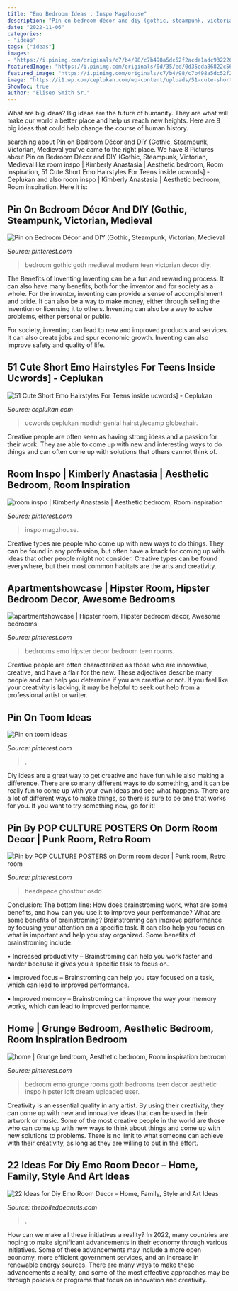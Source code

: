 ```yaml
---
title: "Emo Bedroom Ideas : Inspo Magzhouse"
description: "Pin on bedroom décor and diy (gothic, steampunk, victorian, medieval"
date: "2022-11-06"
categories:
- "ideas"
tags: ["ideas"]
images:
- "https://i.pinimg.com/originals/c7/b4/98/c7b498a5dc52f2acda1adc932226f0f4.jpg"
featuredImage: "https://i.pinimg.com/originals/0d/35/ed/0d35eda86822c56535f55b4ed9be1263.jpg"
featured_image: "https://i.pinimg.com/originals/c7/b4/98/c7b498a5dc52f2acda1adc932226f0f4.jpg"
image: "https://i1.wp.com/ceplukan.com/wp-content/uploads/51-cute-short-emo-hairstyles-for-teens-inside-ucwords.jpg?fit=768%2C1024"
ShowToc: true
author: "Eliseo Smith Sr."
---
```



What are big ideas?
Big ideas are the future of humanity. They are what will make our world a better place and help us reach new heights. Here are 8 big ideas that could help change the course of human history.

	

		
searching about Pin on Bedroom Décor and DIY (Gothic, Steampunk, Victorian, Medieval you've came to the right place. We have 8 Pictures about Pin on Bedroom Décor and DIY (Gothic, Steampunk, Victorian, Medieval like room inspo | Kimberly Anastasia | Aesthetic bedroom, Room inspiration, 51 Cute Short Emo Hairstyles For Teens inside ucwords] - Ceplukan and also room inspo | Kimberly Anastasia | Aesthetic bedroom, Room inspiration. Here it is:
		
    
## Pin On Bedroom Décor And DIY (Gothic, Steampunk, Victorian, Medieval

<img loading=lazy src="https://i.pinimg.com/736x/5b/24/db/5b24dbedacdba1819252be806514380d.jpg" onerror="this.onerror=null;this.src='https://tse3.mm.bing.net/th?id=OIP.dY1SgJjMP15fUJmDHpnDfQHaE8&amp;pid=15.1';" alt="Pin on Bedroom Décor and DIY (Gothic, Steampunk, Victorian, Medieval">

_Source: pinterest.com_

>bedroom gothic goth medieval modern teen victorian decor diy. 

	

The Benefits of Inventing
Inventing can be a fun and rewarding process. It can also have many benefits, both for the inventor and for society as a whole.
For the inventor, inventing can provide a sense of accomplishment and pride. It can also be a way to make money, either through selling the invention or licensing it to others. Inventing can also be a way to solve problems, either personal or public.

For society, inventing can lead to new and improved products and services. It can also create jobs and spur economic growth. Inventing can also improve safety and quality of life.

    
## 51 Cute Short Emo Hairstyles For Teens Inside Ucwords] - Ceplukan

<img loading=lazy src="https://i1.wp.com/ceplukan.com/wp-content/uploads/51-cute-short-emo-hairstyles-for-teens-inside-ucwords.jpg?fit=768%2C1024" onerror="this.onerror=null;this.src='https://tse3.mm.bing.net/th?id=OIP.06OYrPmDP-Bpa8wZP8WPvwHaJ4&amp;pid=15.1';" alt="51 Cute Short Emo Hairstyles For Teens inside ucwords] - Ceplukan">

_Source: ceplukan.com_

>ucwords ceplukan modish genial hairstylecamp globezhair. 

	

Creative people are often seen as having strong ideas and a passion for their work. They are able to come up with new and interesting ways to do things and can often come up with solutions that others cannot think of.

    
## Room Inspo | Kimberly Anastasia | Aesthetic Bedroom, Room Inspiration

<img loading=lazy src="https://i.pinimg.com/originals/c7/b4/98/c7b498a5dc52f2acda1adc932226f0f4.jpg" onerror="this.onerror=null;this.src='https://tse4.mm.bing.net/th?id=OIP.CDhoLg6SHBRY_1Vz7pJddQHaFj&amp;pid=15.1';" alt="room inspo | Kimberly Anastasia | Aesthetic bedroom, Room inspiration">

_Source: pinterest.com_

>inspo magzhouse. 

	

Creative types are people who come up with new ways to do things. They can be found in any profession, but often have a knack for coming up with ideas that other people might not consider. Creative types can be found everywhere, but their most common habitats are the arts and creativity.

    
## Apartmentshowcase | Hipster Room, Hipster Bedroom Decor, Awesome Bedrooms

<img loading=lazy src="https://i.pinimg.com/originals/0d/35/ed/0d35eda86822c56535f55b4ed9be1263.jpg" onerror="this.onerror=null;this.src='https://tse2.mm.bing.net/th?id=OIP.g9O9vB4zF9aqV5_ezjBV8QHaE8&amp;pid=15.1';" alt="apartmentshowcase | Hipster room, Hipster bedroom decor, Awesome bedrooms">

_Source: pinterest.com_

>bedrooms emo hipster decor bedroom teen rooms. 

	

Creative people are often characterized as those who are innovative, creative, and have a flair for the new. These adjectives describe many people and can help you determine if you are creative or not. If you feel like your creativity is lacking, it may be helpful to seek out help from a professional artist or writer.

    
## Pin On Toom Ideas

<img loading=lazy src="https://i.pinimg.com/736x/c8/9d/6c/c89d6ca98c95a96a8951185935c8bec0.jpg" onerror="this.onerror=null;this.src='https://tse1.mm.bing.net/th?id=OIP.w-dYP5KZBSgKx3jADYckrAHaJ3&amp;pid=15.1';" alt="Pin on toom ideas">

_Source: pinterest.com_

>. 

	

Diy ideas are a great way to get creative and have fun while also making a difference. There are so many different ways to do something, and it can be really fun to come up with your own ideas and see what happens. There are a lot of different ways to make things, so there is sure to be one that works for you. If you want to try something new, go for it!

    
## Pin By POP CULTURE POSTERS On Dorm Room Decor | Punk Room, Retro Room

<img loading=lazy src="https://i.pinimg.com/736x/e4/39/63/e43963b00d313463d66389ee2dfdfbd9.jpg" onerror="this.onerror=null;this.src='https://tse1.mm.bing.net/th?id=OIP.wbWjfsPjhDLvQw6rrlhU3AHaLI&amp;pid=15.1';" alt="Pin by POP CULTURE POSTERS on Dorm room decor | Punk room, Retro room">

_Source: pinterest.com_

>headspace ghostbur osdd. 

	

Conclusion: The bottom line: How does brainstroming work, what are some benefits, and how can you use it to improve your performance?
What are some benefits of brainstroming?
Brainstroming can improve performance by focusing your attention on a specific task. It can also help you focus on what is important and help you stay organized. Some benefits of brainstroming include:

• Increased productivity – Brainstroming can help you work faster and harder because it gives you a specific task to focus on.

• Improved focus – Brainstroming can help you stay focused on a task, which can lead to improved performance.

• Improved memory – Brainstroming can improve the way your memory works, which can lead to improved performance.

    
## Home | Grunge Bedroom, Aesthetic Bedroom, Room Inspiration Bedroom

<img loading=lazy src="https://i.pinimg.com/736x/42/99/b1/4299b1e57bc440ae2801cbb340ec95ac.jpg" onerror="this.onerror=null;this.src='https://tse1.mm.bing.net/th?id=OIP.hy28MzDb3oxopZ3oyeNhywHaFj&amp;pid=15.1';" alt="home | Grunge bedroom, Aesthetic bedroom, Room inspiration bedroom">

_Source: pinterest.com_

>bedroom emo grunge rooms goth bedrooms teen decor aesthetic inspo hipster loft dream uploaded user. 

	

Creativity is an essential quality in any artist. By using their creativity, they can come up with new and innovative ideas that can be used in their artwork or music. Some of the most creative people in the world are those who can come up with new ways to think about things and come up with new solutions to problems. There is no limit to what someone can achieve with their creativity, as long as they are willing to put in the effort.

    
## 22 Ideas For Diy Emo Room Decor – Home, Family, Style And Art Ideas

<img loading=lazy src="https://theboiledpeanuts.com/wp-content/uploads/2020/10/diy-emo-room-decor-inspirational-pin-on-house-of-diy-emo-room-decor.jpg" onerror="this.onerror=null;this.src='https://tse2.mm.bing.net/th?id=OIP.KGo8aJqemOz__6C02rRG6wHaJ4&amp;pid=15.1';" alt="22 Ideas for Diy Emo Room Decor – Home, Family, Style and Art Ideas">

_Source: theboiledpeanuts.com_

>. 

	

How can we make all these initiatives a reality?
In 2022, many countries are hoping to make significant advancements in their economy through various initiatives. Some of these advancements may include a more open economy, more efficient government services, and an increase in renewable energy sources. There are many ways to make these advancements a reality, and some of the most effective approaches may be through policies or programs that focus on innovation and creativity.

